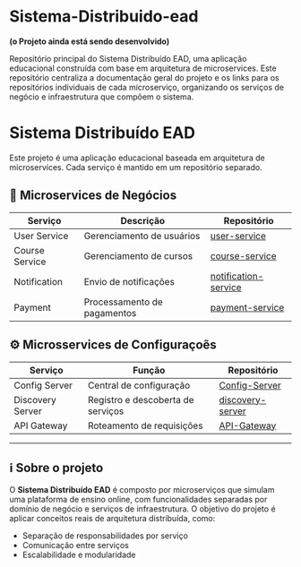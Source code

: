  # Sistema-Distribuido-ead 
**(o Projeto ainda está sendo desenvolvido)**

Repositório principal do Sistema Distribuído EAD, uma aplicação educacional construída com base em arquitetura de microservices. Este repositório centraliza a documentação geral do projeto e os links para os repositórios individuais de cada microserviço, organizando os serviços de negócio e infraestrutura que compõem o sistema.

# Sistema Distribuído EAD

Este projeto é uma aplicação educacional baseada em arquitetura de microservices. Cada serviço é mantido em um repositório separado.

## 🔧 Microservices de Negócios

| Serviço         | Descrição                            | Repositório                                              |
|----------------|----------------------------------------|----------------------------------------------------------|
| User Service    | Gerenciamento de usuários             | [user-service](https://github.com/GabrielCarvalho0812/Authuser-ead/tree/master) |
| Course Service  | Gerenciamento de cursos               | [course-service](https://github.com/GabrielCarvalho0812/Course-ead/tree/master) |
| Notification    | Envio de notificações                 | [notification-service](https://github.com/GabrielCarvalho0812/notification-ead) |
| Payment         | Processamento de pagamentos           | [payment-service](https://github.com/GabrielCarvalho0812/payment-ead) |

## ⚙️ Microsservices de Configuraçoẽs

| Serviço          | Função                             | Repositório                                                |
|------------------|------------------------------------|------------------------------------------------------------|
| Config Server     | Central de configuração            | [Config-Server ](https://github.com/GabrielCarvalho0812/Service-Registry-ead) |
| Discovery Server  | Registro e descoberta de serviços  | [discovery-server](https://github.com/GabrielCarvalho0812/Service-Registry-ead) |
| API Gateway       | Roteamento de requisições          | [API-Gateway](https://github.com/GabrielCarvalho0812/api-gateway) |

---

## ℹ️ Sobre o projeto

O **Sistema Distribuído EAD** é composto por microserviços que simulam uma plataforma de ensino online, com funcionalidades separadas por domínio de negócio e serviços de infraestrutura. O objetivo do projeto é aplicar conceitos reais de arquitetura distribuída, como:
- Separação de responsabilidades por serviço
- Comunicação entre serviços
- Escalabilidade e modularidade

